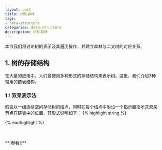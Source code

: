 ```yaml
---
layout: post
title: 树和森林
tags:
- data-structure
categories: data-structure
description: 树和森林
---
```


本节我们将讨论树的表示及其遍历操作，并建立森林与二叉树的对应关系。


<!-- more -->


## 1. 树的存储结构
在大量的应用中，人们曾使用多种形式的存储结构来表示树。这里，我们介绍3种常用的链表结构。

### 1.1 双亲表示法

假设以一组连续空间存储树的结点，同时在每个结点中附设一个指示器指示其双亲节点在链表中的位置，其形式说明如下：
{% highlight string %}

{% endhighlight %}




     


<br />
<br />
**[参看]:**


<br />
<br />
<br />


